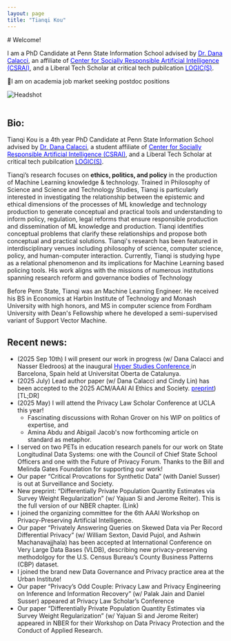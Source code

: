 ```yaml
---
layout: page
title: "Tianqi Kou"
---
```


<div class="intro">
  <div markdown="1">
# Welcome!

I am a PhD Candidate at Penn State Information School advised by [<span style="color:blue">Dr. Dana Calacci</span>](https://www.dcalacci.net), an affiliate of [<span style="color:blue">Center for Socially Responsible Artificial Intelligence (CSRAI)</span>](https://csrai.psu.edu), and a Liberal Tech Scholar at critical tech pubilcation [<span style="color:blue">LOGIC(S)</span>](https://logicmag.io).

🌟I am on academia job market seeking postdoc positions
  </div>
  <img class="headshot" src="{{ "/assets/img/headshot_crop.jpg" | relative_url }}" alt="Headshot" />
</div>


<div style="clear: both; height: 16px;"></div>

## Bio:


Tianqi Kou is a 4th year PhD Candidate at Penn State Information School advised by [<span style="color:blue">Dr. Dana Calacci</span>](https://www.dcalacci.net), a student affiliate of [<span style="color:blue">Center for Socially Responsible Artificial Intelligence (CSRAI)</span>](https://csrai.psu.edu), and a Liberal Tech Scholar at critical tech pubilcation [<span style="color:blue">LOGIC(S)</span>](https://logicmag.io).

Tianqi’s research focuses on **ethics, politics, and policy** in the production of Machine Learning knowledge & technology. Trained in Philosophy of Science and Science and Technology Studies, Tianqi is particularly interested in investigating the relationship between the epistemic and ethical dimensions of the processes of ML knowledge and technology production to generate conceptual and practical tools and understanding to inform policy, regulation, legal reforms that ensure responsible production and dissemination of ML knowledge and production. Tianqi identifies conceptual problems that clarify these relationships and propose both conceptual and practical solutions. Tianqi's research has been featured in interdisciplinary venues including philosophy of science, computer science, policy, and human-computer interaction. Currently, Tianqi is studying hype as a relational phenomenon and its implications for Machine Learning based policing tools. His work aligns with the missions of numerous institutions spanning research reform and governance bodies of Technology

Before Penn State, Tianqi was an Machine Learning Engineer. He received his BS in Economics at Harbin Institute of Technology and Monash University with high honors, and MS in computer science from Fordham University with Dean's Fellowship where he developed a semi-supervised variant of Support Vector Machine.

## Recent news:

- (2025 Sep 10th) I will present our work in progress (w/ Dana Calacci and Nasser Eledroos) at the inaugural [<span style="color:blue">Hyper Studies Conference </span>](https://hypestudies.org) in Barcelona, Spain held at  Universitat Oberta de Catalunya.
- (2025 July) Lead author paper (w/ Dana Calacci and Cindy Lin) has been accepted to the 2025 ACM/AAAI AI Ethics and Society. [<span style="color:blue">preprint</span>](https://arxiv.org/abs/2508.08739)) [TL;DR]
- (2025 May) I will attend the Privacy Law Scholar Conference at UCLA this year!
  - Fascinating discussions with Rohan Grover on his WIP on politics of expertise, and
  - Amina Abdu and Abigail Jacob's now forthcoming article on standard as metaphor.
- I served on two PETs in education research panels for our work on State Longitudinal Data Systems: one with the Council of Chief State School Officers and one with the Future of Privacy Forum. Thanks to the Bill and Melinda Gates Foundation for supporting our work!
- Our paper “Critical Provcations for Synthetic Data” (with Daniel Susser) is out at Surveillance and Society.
- New preprint: “Differentially Private Population Quantity Estimates via Survey Weight Regularization” (w/ Yajuan Si and Jerome Reiter). This is the full version of our NBER chapter. (Link)
- I joined the organizing committee for the 6th AAAI Workshop on Privacy-Preserving Artificial Intelligence.
- Our paper “Privately Answering Queries on Skewed Data via Per Record Differential Privacy” (w/ William Sexton, David Pujol, and Ashwin Machanavajjhala) has been accepted at International Conference on Very Large Data Bases (VLDB), describing new privacy-preserving methodolgoy for the U.S. Census Bureau’s County Business Patterns (CBP) dataset.
- I joined the brand new Data Governance and Privacy practice area at the Urban Institute!
- Our paper “Privacy’s Odd Couple: Privacy Law and Privacy Engineering on Inference and Information Recovery” (w/ Palak Jain and Daniel Susser) appeared at Privacy Law Scholar’s Conference
- Our paper “Differentially Private Population Quantity Estimates via Survey Weight Regularization” (w/ Yajuan Si and Jerome Reiter) appeared in NBER for their Workshop on Data Privacy Protection and the Conduct of Applied Research.

